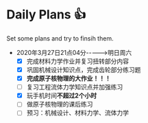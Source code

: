 # Daily Plans :+1:
Set some plans and try to finsih them. 
* 2020年3月27日21点04分----->明日周六  
  - [x] 完成材料力学作业并复习扭转部分内容
  - [X] 巩固机械设计知识点，完成齿轮部分练习题
  - [x] **完成原子核物理的大作业！！！**
  - [ ] 复习工程流体力学知识点并加强练习
  - [x] 玩手机时间**不超过2个小时**
  - [ ] 做原子核物理的课后练习
  - [ ] 预习：机械设计、材料力学、流体力学
